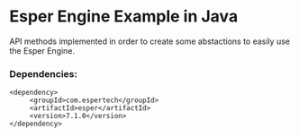 # Esper Engine Example in Java

API methods implemented in order to create some abstactions to easily use the Esper Engine.

### Dependencies:

```
<dependency>
     <groupId>com.espertech</groupId>
     <artifactId>esper</artifactId>
     <version>7.1.0</version>
</dependency>
```
